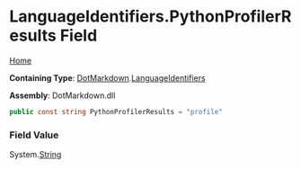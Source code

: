 <a name="_top"></a>

# LanguageIdentifiers\.PythonProfilerResults Field

[Home](../../../README.md#_top)

**Containing Type**: [DotMarkdown](../../README.md#_top)\.[LanguageIdentifiers](../README.md#_top)

**Assembly**: DotMarkdown\.dll

```csharp
public const string PythonProfilerResults = "profile"
```

### Field Value

System\.[String](https://docs.microsoft.com/en-us/dotnet/api/system.string)